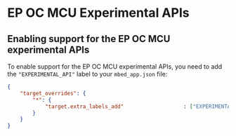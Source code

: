 # EP OC MCU Experimental APIs

## Enabling support for the EP OC MCU experimental APIs
To enable support for the EP OC MCU experimental APIs, you need to add the `"EXPERIMENTAL_API"` label to your `mbed_app.json` file:

```json
{
    "target_overrides": {
        "*": {
            "target.extra_labels_add"                   : ["EXPERIMENTAL_API"]
        }
    }
}
```